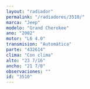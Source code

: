 ```yaml
---
layout: "radiador"
permalink: "/radiadores/3510/"
marca: "Jeep"
modelo: "Grand Cherokee"
ano: "2002"
motor: "L6 4.0"
transmision: "Automática"
parte: "432614"
clima: "Con clima"
alto: "23 7/16"
ancho: "21 7/8"
observaciones: ""
id: "3510"
---
```


